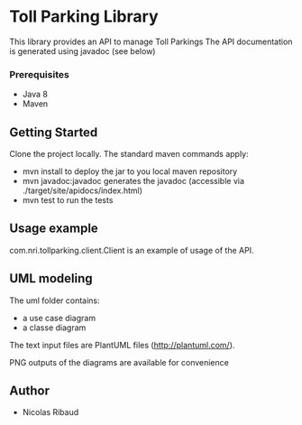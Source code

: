 # Toll Parking Library

This library provides an API to manage Toll Parkings
The API documentation is generated using javadoc (see below)

### Prerequisites

- Java 8
- Maven

## Getting Started

Clone the project locally.
The standard maven commands apply:

- mvn install to deploy the jar to you local maven repository
- mvn javadoc:javadoc generates the javadoc (accessible via ./target/site/apidocs/index.html)
- mvn test to run the tests

## Usage example

com.nri.tollparking.client.Client is an example of usage of the API.

## UML modeling
The uml folder contains:
- a use case diagram
- a classe diagram

The text input files are PlantUML files (http://plantuml.com/).

PNG outputs of the diagrams are available for convenience

## Author

* Nicolas Ribaud
